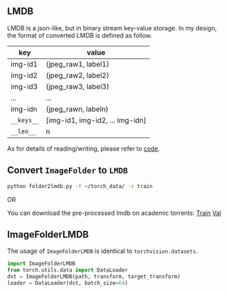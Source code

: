 ## LMDB 
LMDB is a json-like, but in binary stream key-value storage. In my design, the format of converted LMDB is defined as follow.

key | value 
--- | ---
img-id1 | (jpeg_raw1, label1)
img-id2 | (jpeg_raw2, label2)
img-id3 | (jpeg_raw3, label3)
... | ...
img-idn | (jpeg_rawn, labeln)
`__keys__` | [img-id1, img-id2, ... img-idn]
`__len__` | n

As for details of reading/writing, please refer to [code](folder2lmdb.py).


## Convert `ImageFolder` to `LMDB`
```bash
python folder2lmdb.py -f ~/torch_data/ -s train
```

OR

You can download the pre-processed lmdb on academic torrents: [Train]() [Val](https://academictorrents.com/details/207ebd69f80a3707f035cd91a114466a270e044d)

## ImageFolderLMDB
The usage of `ImageFolderLMDB` is identical to `torchvision.datasets`. 

```python
import ImageFolderLMDB
from torch.utils.data import DataLoader
dst = ImageFolderLMDB(path, transform, target_transform)
loader = DataLoader(dst, batch_size=64)
```

